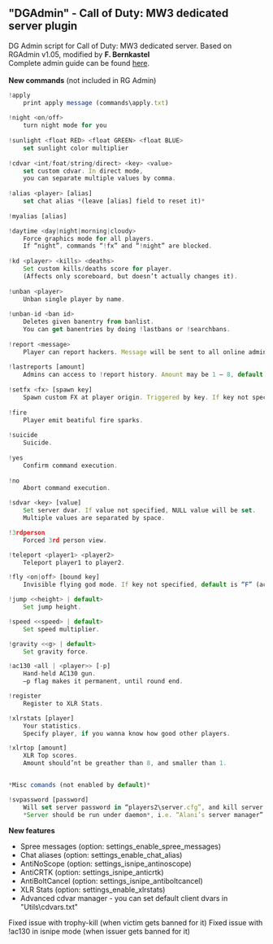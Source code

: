 ## "DGAdmin" - Call of Duty: MW3 dedicated server plugin
DG Admin script for Call of Duty: MW3 dedicated server. Based on RGAdmin v1.05, modified by **F. Bernkastel**<br>
Complete admin guide can be found [here](https://docs.google.com/document/d/1zOgLHob12t7Cgs304sQ7K9-yhTJxivdSPJ-9qRftodo/edit?pref=2&pli=1).<br><br>
**New commands** (not included in RG Admin)
```Javascript
!apply
    print apply message (commands\apply.txt)
    
!night <on/off>
    turn night mode for you
    
!sunlight <float RED> <float GREEN> <float BLUE>
    set sunlight color multiplier
    
!cdvar <int/foat/string/direct> <key> <value>
    set custom cdvar. In direct mode, 
    you can separate multiple values by comma.
    
!alias <player> [alias]
    set chat alias *(leave [alias] field to reset it)*
    
!myalias [alias]

!daytime <day|night|morning|cloudy>
    Force graphics mode for all players. 
    If “night”, commands “!fx” and “!night” are blocked.
    
!kd <player> <kills> <deaths>
    Set custom kills/deaths score for player. 
    (Affects only scoreboard, but doesn’t actually changes it).
    
!unban <player>
    Unban single player by name.
    
!unban-id <ban id>
    Deletes given banentry from banlist.
    You can get banentries by doing !lastbans or !searchbans.
    
!report <message>
    Player can report hackers. Message will be sent to all online admins, and saved to history.
    
!lastreports [amount]
    Admins can access to !report history. Amount may be 1 – 8, default is 4.
    
!setfx <fx> [spawn key]
    Spawn custom FX at player origin. Triggered by key. If key not specified, default is “activate”.
    
!fire
    Player emit beatiful fire sparks. 
    
!suicide
    Suicide.
  
!yes
    Confirm command execution.
    
!no
    Abort command execution.

!sdvar <key> [value]
    Set server dvar. If value not specified, NULL value will be set. 
    Multiple values are separated by space.

!3rdperson
    Forced 3rd person view.

!teleport <player1> <player2>
    Teleport player1 to player2.

!fly <on|off> [bound key]
    Invisible flying god mode. If key not specified, default is “F” (activate).

!jump <<height> | default>
    Set jump height.

!speed <<speed> | default>
    Set speed multiplier.

!gravity <<g> | default>
    Set gravity force.

!ac130 <all | <player>> [-p]
    Hand-held AC130 gun. 
    –p flag makes it permanent, until round end.

!register
    Register to XLR Stats.

!xlrstats [player]
    Your statistics. 
    Specify player, if you wanna know how good other players.

!xlrtop [amount]
    XLR Top scores. 
    Amount should’nt be greather than 8, and smaller than 1.


*Misc comands (not enabled by default)*

!svpassword [password]
    Will set server password in “players2\server.cfg”, and kill server.
    *Server should be run under daemon*, i.e. “Alani’s server manager” to be auto-restarted.

```
**New features**
 - Spree messages (option: settings_enable_spree_messages)
 - Chat aliases (option: settings_enable_chat_alias)
 - AntiNoScope (option: settings_isnipe_antinoscope)
 - AntiCRTK (option: settings_isnipe_anticrtk)
 - AntiBoltCancel  (option: settings_isnipe_antiboltcancel)
 - XLR Stats (option: settings_enable_xlrstats)
 - Advanced cdvar manager - you can set default client dvars in "Utils\cdvars.txt"

 Fixed issue with trophy-kill (when victim gets banned for it)
 Fixed issue with !ac130 in isnipe mode (when issuer gets banned for it)
